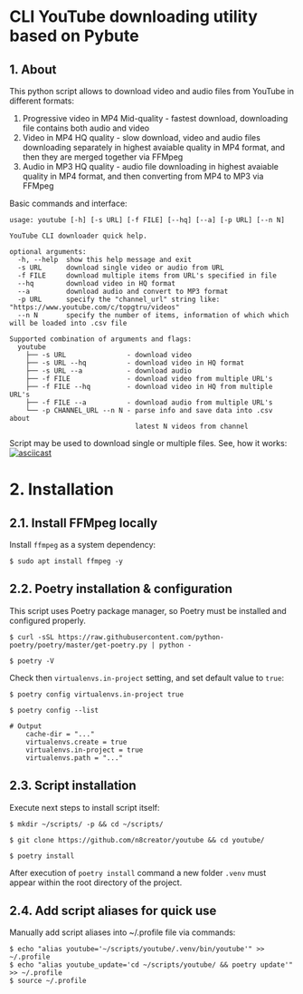 # CLI YouTube downloading utility based on Pybute
## 1. About
This python script allows to download video and audio files from YouTube in different formats:
1. Progressive video in MP4 Mid-quality - fastest download, downloading file contains both  audio and video
2. Video in MP4 HQ quality - slow download, video and audio files downloading separately in highest avaiable quality in MP4 format, and then they are merged together via FFMpeg
3. Audio in MP3 HQ quality - audio file downloading in highest avaiable quality in MP4 format, and then converting from MP4 to MP3 via FFMpeg

Basic commands and interface:
```
usage: youtube [-h] [-s URL] [-f FILE] [--hq] [--a] [-p URL] [--n N]

YouTube CLI downloader quick help.

optional arguments:
  -h, --help  show this help message and exit
  -s URL      download single video or audio from URL
  -f FILE     download multiple items from URL's specified in file
  --hq        download video in HQ format
  --a         download audio and convert to MP3 format
  -p URL      specify the "channel_url" string like: "https://www.youtube.com/c/topgtru/videos"
  --n N       specify the number of items, information of which which will be loaded into .csv file

Supported combination of arguments and flags:
  youtube
    ├── -s URL               - download video
    ├── -s URL --hq          - download video in HQ format
    ├── -s URL --a           - download audio
    ├── -f FILE              - download video from multiple URL's
    ├── -f FILE --hq         - download video in HQ from multiple URL's
    ├── -f FILE --a          - download audio from multiple URL's
    └── -p CHANNEL_URL --n N - parse info and save data into .csv about
                               latest N videos from channel
```

Script may be used to download single or multiple files. See, how it works:
[![asciicast](https://asciinema.org/a/Yh4Ee3B8itJLnFMfl2YsXDWSD.svg)](https://asciinema.org/a/Yh4Ee3B8itJLnFMfl2YsXDWSD)


# 2. Installation
## 2.1. Install FFMpeg locally
Install `ffmpeg` as a system dependency:
```
$ sudo apt install ffmpeg -y
```

## 2.2. Poetry installation & configuration
This script uses Poetry package manager, so Poetry must be installed and configured properly.

```
$ curl -sSL https://raw.githubusercontent.com/python-poetry/poetry/master/get-poetry.py | python -

$ poetry -V
```
Check then `virtualenvs.in-project` setting, and set default value to `true`:
```
$ poetry config virtualenvs.in-project true

$ poetry config --list

# Output
    cache-dir = "..."
    virtualenvs.create = true
    virtualenvs.in-project = true
    virtualenvs.path = "..."
```
## 2.3. Script installation
Execute next steps to install script itself:
```
$ mkdir ~/scripts/ -p && cd ~/scripts/

$ git clone https://github.com/n8creator/youtube && cd youtube/

$ poetry install
```

After execution of `poetry install` command a new folder `.venv` must appear within the root directory of the project.

## 2.4. Add script aliases for quick use
Manually add script aliases into ~/.profile file via commands:
```
$ echo "alias youtube='~/scripts/youtube/.venv/bin/youtube'" >> ~/.profile
$ echo "alias youtube_update='cd ~/scripts/youtube/ && poetry update'" >> ~/.profile
$ source ~/.profile
```
